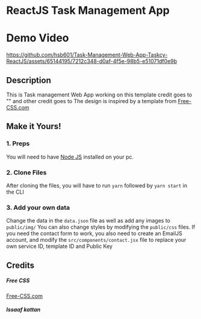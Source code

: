 # ReactJS Task Management App

# Demo Video


https://github.com/hsb601/Task-Management-Web-App-Taskcy-ReactJS/assets/65144195/7212c348-d0af-4f5e-98b5-e51071df0e9b



## Description
This is Task management Web App working on this template credit goes to "" and other credit goes to The design is inspired by a template from <a href="https://www.free-css.com/assets/files/free-css-templates/preview/page234/interact/">Free-CSS.com </a>

## Make it Yours!
### 1. Preps
You will need to have <a href="https://nodejs.org/">Node JS</a> installed on your pc. 

### 2. Clone Files
After cloning the files, you will have to run ```yarn``` followed by ```yarn start``` in the CLI
### 3. Add your own data 
Change the data in the ```data.json``` file as well as add any images to ```public/img/```
You can also change styles by modifying the ```public/css``` files.
If you need the contact form to work, you also need to create an EmailJS account, and modify the ```src/components/contact.jsx``` file to replace your own service ID, template ID and Public Key

## Credits
##### Free CSS 
<a href="https://www.free-css.com/assets/files/free-css-templates/preview/page234/interact/">Free-CSS.com </a>

##### Issaaf kattan
